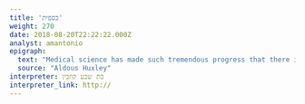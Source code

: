 ```yaml
---
title: 'כספית'
weight: 270
date: 2018-08-20T22:22:22.000Z
analyst: amantonio
epigraph:
  text: "Medical science has made such tremendous progress that there is hardly a healthy human left."
  source: "Aldous Huxley"
interpreter: בת שבע קוזבין
interpreter_link: http://
---
```

